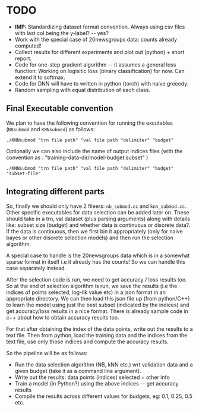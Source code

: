 # TODO

- **IMP:** Standardizing dataset format convention. Always using csv files with last col
  being the y-label? -- yes?
- Work with the special case of 20newsgroups data: counts already computed! 
- Collect results for different experiments and plot out (python) + short report.
- Code for one-step gradient algorithm -- it assumes a general loss function: Working on
  logisitic loss (binary classification) for now. Can extend it to softmax. 
- Code for DNN will have to written in python (torch) with naive greeedy. 
- Random sampling with equal distribution of each class.

## Final Executable convention

We plan to have the following convention for running the excutables (`NBsubmod` and 
`KNNsubmod`) as follows:

`./KNNsubmod "trn file path" "val file path "delimiter" "budget"`

Optionally we can also include the name of output indices files (with the convention
as : "training-data-dir/model-budget.subset" )

`./KNNsubmod "trn file path" "val file path "delimiter" "budget" "subset-file"`


## Integrating different parts

So, finally we should only have 2 fileers: `nb_submod.cc` and
`knn_submod.cc`. Other specific executables for data selection can be added later on.
These should take in a trn, val dataset (plus parsing arguments)
along with details like: subset size (budget) and whether data is continuous or
discrete data?. If the data is continuous, then we first bin it appropriately 
(only for naive bayes or other discrete selection models) and then run the selection 
algorithm. 

A special case to handle is the 20newsgroups data which is in a somewhat sparse
format in itself i.e it already has the counts! So we can handle this case
separately instead.

After the selection code is run, we need to get accuracy / loss results too. 
So at the end of selection algorithm is run, we save the results (i.e the indices 
of points selected, log-llk value etc) in a json format in an appropriate directory.
We can then load this json file up (from python/C++) to learn the model using just
the best subset (indicated by the indices) and get accuracy/loss results in a 
nice format. There is already sample code in c++ about how to obtain accuracy
results too.

For that after obtaining the index of the data points, write out the results
to a text file. Then from python, load the training data and the indices
from the text file, use only those indices and compute the accuracy results.

So the pipeline will be as follows: 

- Run the data selection algorithm (NB, kNN etc.) wrt validation data and a given 
  budget (take it as a command line argument).
- Write out the results: data points (indices) selected + other info
- Train a model (in Python?) using the above indices -- get accuracy results
- Compile the results across different values for budgets, eg: 0.1, 0.25, 0.5 etc.



